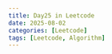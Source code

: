 ```yaml
---
title: Day25 in Leetcode
date: 2025-08-02
categories: [Leetcode]
tags: [Leetcode, Algorithm]
---
```

